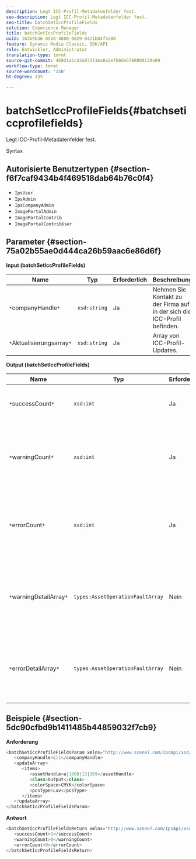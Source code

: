 ```yaml
---
description: Legt ICC-Profil-Metadatenfelder fest.
seo-description: Legt ICC-Profil-Metadatenfelder fest.
seo-title: batchSetIccProfileFields
solution: Experience Manager
title: batchSetIccProfileFields
uuid: 163b9b36-85b6-4880-8029-8421b04f4a08
feature: Dynamic Media Classic, SDK/API
role: Entwickler, Administrator
translation-type: tm+mt
source-git-commit: 469d1a5c43a972116a8a2efb0de5708800130a99
workflow-type: tm+mt
source-wordcount: '150'
ht-degree: 13%

---
```



# batchSetIccProfileFields{#batchseticcprofilefields}

Legt ICC-Profil-Metadatenfelder fest.

Syntax

## Autorisierte Benutzertypen {#section-f6f7caf9434b4f469518dab64b76c0f4}

* `IpsUser`
* `IpsAdmin`
* `IpsCompanyAdmin`
* `ImagePortalAdmin`
* `ImagePortalContrib`
* `ImagePortalContribUser`

## Parameter {#section-75a02b55ae0d444ca26b59aac6e86d6f}

**Input (batchSetIccProfileFields)**

| Name | Typ | Erforderlich | Beschreibung |
|---|---|---|---|
| `*`companyHandle`*` | `xsd:string` | Ja | Nehmen Sie Kontakt zu der Firma auf, in der sich die ICC-Profil befinden. |
| `*`Aktualisierungsarray`*` | `xsd:string` | Ja | Array von ICC-Profil-Updates. |

**Output (batchSetIccProfileFields)**

| Name | Typ | Erforderlich | Beschreibung |
|---|---|---|---|
| `*`successCount`*` | `xsd:int` | Ja | Die Anzahl der erfolgreich eingerichteten ICC-Profil-Felder. |
| `*`warningCount`*` | `xsd:int` | Ja | Die Anzahl der Warnungen, die generiert wurden, wenn der Vorgang versuchte, die ICC-Profil-Felder festzulegen. |
| `*`errorCount`*` | `xsd:int` | Ja | Die Anzahl der Fehler, die beim Versuch des Vorgangs generiert wurden, die ICC-Profil-Felder festzulegen. |
| `*`warningDetailArray`*` | `types:AssetOperationFaultArray` | Nein | Das Array mit Details zu den Assets, die Warnungen generiert haben, wenn der Vorgang versuchte, die Aktualisierungen anzuwenden. |
| `*`errorDetailArray`*` | `types:AssetOperationFaultArray` | Nein | Das Array mit Details zu den Assets, die Fehler generiert haben, wenn der Vorgang versuchte, die Aktualisierungen anzuwenden. |

## Beispiele {#section-5dc90cfbd9b1411485b44859032f7cb9}

**Anforderung**

```java
<batchSetIccProfileFieldsParam xmlns="http://www.scene7.com/IpsApi/xsd/2009-07-31">
   <companyHandle>c|1</companyHandle>
   <updateArray>
      <items>
         <assetHandle>a|1808|13|169</assetHandle>
         <class>Output</class>
         <colorSpace>CMYK</colorSpace>
         <pcsType>Luv</pcsType>
      </items>
   </updateArray>
</batchSetIccProfileFieldsParam>
```

**Antwort**

```java
<batchSetIccProfileFieldsReturn xmlns="http://www.scene7.com/IpsApi/xsd/2009-07-31">
   <successCount>1</successCount>
   <warningCount>0</warningCount>
   <errorCount>0</errorCount>
</batchSetIccProfileFieldsReturn>
```

